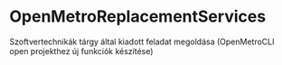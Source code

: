 # OpenMetroReplacementServices
Szoftvertechnikák tárgy által kiadott feladat megoldása (OpenMetroCLI open projekthez új funkciók készítése)
